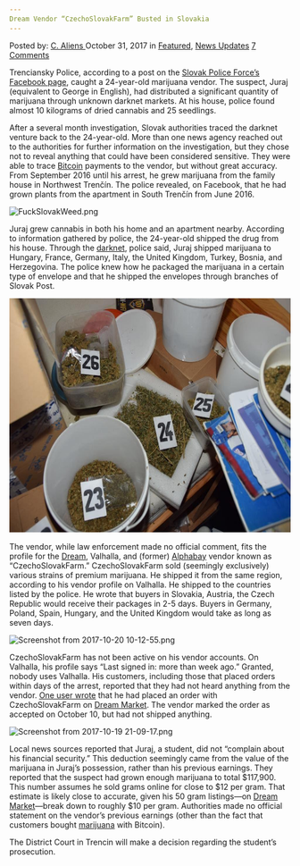```yaml
---
Dream Vendor “CzechoSlovakFarm” Busted in Slovakia
---
```

<article class="post-listing post-23329 post type-post status-publish format-standard has-post-thumbnail hentry 
 tag-busted tag-czechoslovakfarm tag-dream tag-slovakia tag-vendor">
<div class="post-inner">
<span>Posted by: <a href="https://www.deepdotweb.com/author/caliens/" title="">C. Aliens </a></span>
<span>October 31, 2017</span>
<span>in <a href="https://www.deepdotweb.com/category/deepdot-news/" rel="category tag">Featured</a>, <a href="https://www.deepdotweb.com/category/news-updates/" rel="category tag">News Updates</a></span>
<span><a href="https://www.deepdotweb.com/2017/10/31/dream-vendor-czechoslovakfarm-busted-slovakia/#comments">7 Comments</a></span>


<p>Trenciansky Police, according to a post on the <a href="https://www.facebook.com/policiaslovakia/posts/1748419831854898">Slovak Police Force’s Facebook page</a>, caught a 24-year-old marijuana vendor. The suspect, Juraj (equivalent to George in English), had distributed a significant quantity of marijuana through unknown darknet markets. At his house, police found almost 10 kilograms of dried cannabis and 25 seedlings.</p>
<p>After a several month investigation, Slovak authorities traced the darknet venture back to the 24-year-old. More than one news agency reached out to the authorities for further information on the investigation, but they chose not to reveal anything that could have been considered sensitive. They were able to trace <a href="http://deepdotweb.com/tag/bitcoin">Bitcoin</a> payments to the vendor, but without great accuracy. From September 2016 until his arrest, he grew marijuana from the family house in Northwest Trenčín. The police revealed, on Facebook, that he had grown plants from the apartment in South Trenčín from June 2016.</p>
<p><img class="wp-image-23337 aligncenter" src="/imgs/2017/10/fuckslovakweed-png.png" alt="FuckSlovakWeed.png" srcset="/imgs/2017/10/fuckslovakweed-png.png 737w, /imgs/2017/10/fuckslovakweed-png-300x204.png 300w" sizes="(max-width: 737px) 100vw, 737px" /></p>
<p>Juraj grew cannabis in both his home and an apartment nearby. According to information gathered by police, the 24-year-old shipped the drug from his house. Through the <a href="http://deepdotweb.com/tag/darknet">darknet</a>, police said, Juraj shipped marijuana to Hungary, France, Germany, Italy, the United Kingdom, Turkey, Bosnia, and Herzegovina. The police knew how he packaged the marijuana in a certain type of envelope and that he shipped the envelopes through branches of Slovak Post.</p>
<p><img class="wp-image-23338 aligncenter" src="/imgs/2017/10/fuckweed-jpg-1.jpeg" alt="FuckWeed.jpg" width="629" height="419" /></p>
<p>The vendor, while law enforcement made no official comment, fits the profile for the <a href="http://www.deepdotweb.com/marketplace-directory/listing/dream-market/">Dream</a>, Valhalla, and (former) <a href="http://deepdotweb.com/tag/alphabay">Alphabay</a> vendor known as “CzechoSlovakFarm.” CzechoSlovakFarm sold (seemingly exclusively) various strains of premium marijuana. He shipped it from the same region, according to his vendor profile on Valhalla. He shipped to the countries listed by the police. He wrote that buyers in Slovakia, Austria, the Czech Republic would receive their packages in 2-5 days. Buyers in Germany, Poland, Spain, Hungary, and the United Kingdom would take as long as seven days.</p>
<p><img class="wp-image-23339 aligncenter" src="/imgs/2017/10/screenshot-from-2017-10-20-10-12-55-png.png" alt="Screenshot from 2017-10-20 10-12-55.png" srcset="/imgs/2017/10/screenshot-from-2017-10-20-10-12-55-png.png 841w, /imgs/2017/10/screenshot-from-2017-10-20-10-12-55-png-300x184.png 300w" sizes="(max-width: 841px) 100vw, 841px" /></p>
<p>CzechoSlovakFarm has not been active on his vendor accounts. On Valhalla, his profile says “Last signed in: more than week ago.” Granted, nobody uses Valhalla. His customers, including those that placed orders within days of the arrest, reported that they had not heard anything from the vendor. <a href="https://www.reddit.com/r/DarkNetMarkets/comments/76tkoi/vendor_accepted_the_order_but_hasnt_marked/">One user wrote</a> that he had placed an order with CzechoSlovakFarm on <a href="http://www.deepdotweb.com/marketplace-directory/listing/dream-market/">Dream Market</a>. The vendor marked the order as accepted on October 10, but had not shipped anything.</p>
<p><img class="wp-image-23340 aligncenter" src="/imgs/2017/10/screenshot-from-2017-10-19-21-09-17-png.png" alt="Screenshot from 2017-10-19 21-09-17.png" width="652" height="432" srcset="/imgs/2017/10/screenshot-from-2017-10-19-21-09-17-png.png 954w, /imgs/2017/10/screenshot-from-2017-10-19-21-09-17-png-300x199.png 300w" sizes="(max-width: 652px) 100vw, 652px" /></p>
<p>Local news sources reported that Juraj, a student, did not “complain about his financial security.” This deduction seemingly came from the value of the marijuana in Juraj’s possession, rather than his previous earnings. They reported that the suspect had grown enough marijuana to total $117,900. This number assumes he sold grams online for close to $12 per gram. That estimate is likely close to accurate, given his 50 gram listings—on <a href="http://www.deepdotweb.com/marketplace-directory/listing/dream-market/">Dream Market</a>—break down to roughly $10 per gram. Authorities made no official statement on the vendor’s previous earnings (other than the fact that customers bought <a href="https://www.deepdotweb.com/tag/marijuana/">marijuana</a> with Bitcoin).</p>
<p>The District Court in Trencin will make a decision regarding the student’s prosecution.</p>
</div>
<span style="display:none"><a href="https://www.deepdotweb.com/tag/busted/" rel="tag">busted</a> <a href="https://www.deepdotweb.com/tag/czechoslovakfarm/" rel="tag">czechoslovakfarm</a> <a href="https://www.deepdotweb.com/tag/dream/" rel="tag">dream</a> <a href="https://www.deepdotweb.com/tag/slovakia/" rel="tag">slovakia</a> <a href="https://www.deepdotweb.com/tag/vendor/" rel="tag">vendor</a></span> <span style="display:none" class="updated">2017-10-31<a href="https://www.deepdotweb.com/author/caliens/" title="Posts by C. Aliens" rel="author">C. Aliens</a></strong></div>
</div>
</article>

